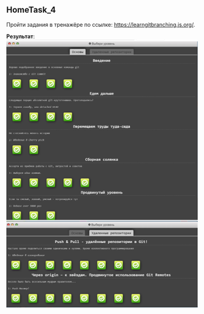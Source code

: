 ## HomeTask_4

Пройти задания в тренажёре по ссылке: https://learngitbranching.js.org/.

__Результат__:
![1](./images/1.png)
![2](./images/2.png)